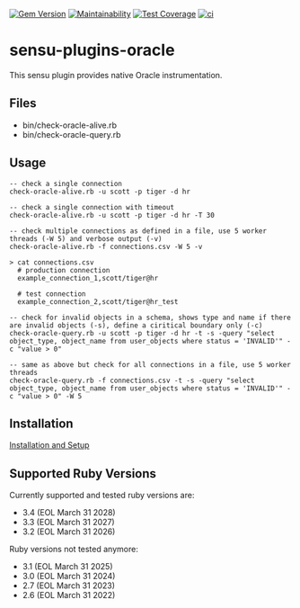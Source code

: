
[![Gem Version](https://badge.fury.io/rb/sensu-plugins-oracle.svg)](https://badge.fury.io/rb/sensu-plugins-oracle)
[![Maintainability](https://api.codeclimate.com/v1/badges/a96aadf931c023673c49/maintainability)](https://codeclimate.com/github/thomis/sensu-plugins-oracle/maintainability)
[![Test Coverage](https://api.codeclimate.com/v1/badges/a96aadf931c023673c49/test_coverage)](https://codeclimate.com/github/thomis/sensu-plugins-oracle/test_coverage)
[![ci](https://github.com/thomis/sensu-plugins-oracle/actions/workflows/ci.yml/badge.svg)](https://github.com/thomis/sensu-plugins-oracle/actions/workflows/ci.yml)

# sensu-plugins-oracle

This sensu plugin provides native Oracle instrumentation.

## Files
  * bin/check-oracle-alive.rb
  * bin/check-oracle-query.rb

## Usage

  ```
  -- check a single connection
  check-oracle-alive.rb -u scott -p tiger -d hr

  -- check a single connection with timeout
  check-oracle-alive.rb -u scott -p tiger -d hr -T 30
  ```

  ```
  -- check multiple connections as defined in a file, use 5 worker threads (-W 5) and verbose output (-v)
  check-oracle-alive.rb -f connections.csv -W 5 -v

  > cat connections.csv
    # production connection
    example_connection_1,scott/tiger@hr

    # test connection
    example_connection_2,scott/tiger@hr_test
  ```

  ```
  -- check for invalid objects in a schema, shows type and name if there are invalid objects (-s), define a ciritical boundary only (-c)
  check-oracle-query.rb -u scott -p tiger -d hr -t -s -query "select object_type, object_name from user_objects where status = 'INVALID'" -c "value > 0"

  -- same as above but check for all connections in a file, use 5 worker threads
  check-oracle-query.rb -f connections.csv -t -s -query "select object_type, object_name from user_objects where status = 'INVALID'" -c "value > 0" -W 5

  ```

## Installation

[Installation and Setup](https://docs.sensu.io/sensu-core/latest/installation/installing-plugins/)

## Supported Ruby Versions

Currently supported and tested ruby versions are:

- 3.4 (EOL March 31 2028)
- 3.3 (EOL March 31 2027)
- 3.2 (EOL March 31 2026)

Ruby versions not tested anymore:

- 3.1 (EOL March 31 2025)
- 3.0 (EOL March 31 2024)
- 2.7 (EOL March 31 2023)
- 2.6 (EOL March 31 2022)
